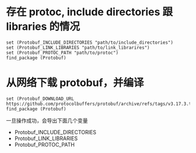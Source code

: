 # 存在 protoc, include directories 跟 libraries 的情况

```
set (Protobuf_INCLUDE_DIRECTORIES "path/to/include_directories")
set (Protobuf_LINK_LIBRARIES "path/to/link_librarires")
set (Protobuf_PROTOC_PATH "path/to/protoc")
find_package (Protobuf)
```

# 从网络下载 protobuf，并编译

```
set (Protobuf_DOWNLOAD_URL https://github.com/protocolbuffers/protobuf/archive/refs/tags/v3.17.3.tar.gz)
find_package (Protobuf)
```

一旦操作成功，会导出下面几个变量

- Protobuf_INCLUDE_DIRECTORIES
- Protobuf_LINK_LIBRARIES
- Protobuf_PROTOC_PATH
